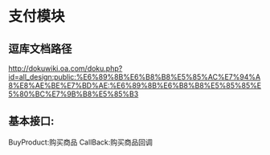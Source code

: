 # 支付模块

## 逗库文档路径
http://dokuwiki.oa.com/doku.php?id=all_design:public:%E6%89%8B%E6%B8%B8%E5%85%AC%E7%94%A8%E8%AE%BE%E7%BD%AE:%E6%89%8B%E6%B8%B8%E5%85%85%E5%80%BC%E7%9B%B8%E5%85%B3

## 基本接口:
BuyProduct:购买商品
CallBack:购买商品回调